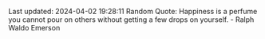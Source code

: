 Last updated: 2024-04-02 19:28:11
Random Quote: Happiness is a perfume you cannot pour on others without getting a few drops on yourself. - Ralph Waldo Emerson